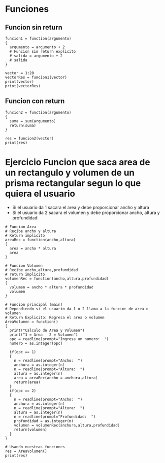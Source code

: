 # Funciones

## Funcion sin return
```
funcion1 = function(argumento)
{
  argumento = argumento + 2
  # Funcion sin return explicito
  # salida = argumento + 2
  # salida
}
```
```
vector = 1:20
vectorRes = funcion1(vector)
print(vector)
print(vectorRes)
```
## Funcion con return
```
funcion2 = function(argumento)
{
  suma = sum(argumento)
  return(suma)
}

res = funcion2(vector)
print(res)
```
# Ejercicio Funcion que saca area de un rectangulo y volumen de un prisma rectangular segun lo que quiera el usuario
- Si el usuario da 1 sacara el area y debe proporcionar ancho y altura
- Si el usuario da 2 sacara el volumen y debe proporcionar ancho, altura y profundidad
```
# Funcion Area 
# Recibe ancho y altura
# Return implicito
areaRec = function(ancho,altura)
{
  area = ancho * altura
  area
}

# Funcion Volumen
# Recibe ancho,altura,profundidad
# return implicito
volumenRec = function(ancho,altura,profundidad)
{
  volumen = ancho * altura * profundidad
  volumen
}

# Funcion principal (main)
# Dependiendo si el usuario da 1 o 2 llama a la funcion de area o volumen
# Return Explicito: Regresa el area o volumen
AreaVolumen = function()
{
  print("Calculo de Area y Volumen")
  print("1 = Area   2 = Volumen")
  opc = readline(prompt="Ingresa un numero:  ")
  numero = as.integer(opc)
  
  if(opc == 1)
  {
    n = readline(prompt="Ancho:  ")
    anchura = as.integer(n)
    n = readline(prompt="Altura:  ")
    altura = as.integer(n)
    area = areaRec(ancho = anchura,altura)
    return(area)
  }
  if(opc == 2)
  {
    n = readline(prompt="Ancho:  ")
    anchura = as.integer(n)
    n = readline(prompt="Altura:  ")
    altura = as.integer(n)
    n = readline(prompt="Profundidad:  ")
    profundidad = as.integer(n)
    volumen = volumenRec(anchura,altura,profundidad)
    return(volumen)
  }
}

# Usando nuestras funciones
res = AreaVolumen()
print(res)
```